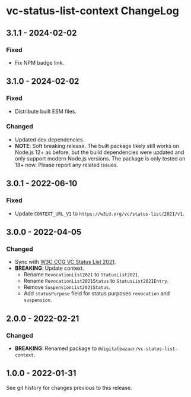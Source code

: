 # vc-status-list-context ChangeLog

## 3.1.1 - 2024-02-02

### Fixed
- Fix NPM badge link.

## 3.1.0 - 2024-02-02

### Fixed
- Distribute built ESM files.

### Changed
- Updated dev dependencies.
- **NOTE**: Soft breaking release. The built package likely still works on
  Node.js 12+ as before, but the build dependencies were updated and only
  support modern Node.js versions. The package is only tested on 18+ now.
  Please report any related issues.

## 3.0.1 - 2022-06-10

### Fixed
- Update `CONTEXT_URL_V1` to `https://w3id.org/vc/status-list/2021/v1`.

## 3.0.0 - 2022-04-05

### Changed
- Sync with [W3C CCG VC Status List 2021][].
- **BREAKING**: Update context.
  - Rename `RevocationList2021` to `StatusList2021`.
  - Rename `RevocationList2021Status` to `StatusList2021Entry`.
  - Remove `SuspensionList2021Status`.
  - Add `statusPurpose` field for status purposes `revocation` and `suspension`.

## 2.0.0 - 2022-02-21

### Changed
- **BREAKING**: Renamed package to `@digitalbazaar/vc-status-list-context`.

## 1.0.0 - 2022-01-31

See git history for changes previous to this release.

[W3C CCG VC Status List 2021]: https://github.com/w3c-ccg/vc-status-list-2021/
